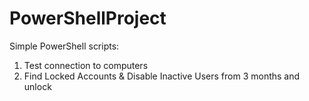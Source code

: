 # PowerShellProject
Simple PowerShell scripts: 
1. Test connection to computers
2. Find Locked Accounts & Disable Inactive Users from 3 months
and unlock
